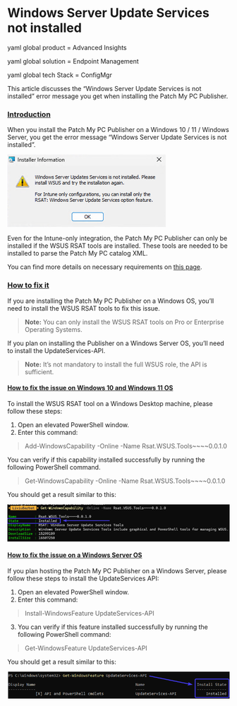 # Windows Server Update Services not installed

yaml global product = Advanced Insights

yaml global solution = Endpoint Management

yaml global tech Stack = ConfigMgr

This article discusses the “Windows Server Update Services is not installed” error message you get when installing the Patch My PC Publisher.

### [Introduction](https://patchmypc.com/kb/wsus-not-installed/#introduction) <a href="#h-introduction" id="h-introduction"></a>

When you install the Patch My PC Publisher on a Windows 10 / 11 / Windows Server, you get the error message “Windows Server Update Services is not installed”.

![Windows Server Update Services is not installed error message.](/_images/01_WSUS-is-not-installed.png "Windows Server Update Services is not installed error message.")

Even for the Intune-only integration, the Patch My PC Publisher can only be installed if the WSUS RSAT tools are installed. These tools are needed to be installed to parse the Patch My PC catalog XML.

You can find more details on necessary requirements on [this page](https://docs.patchmypc.com/installation-guides/intune/requirements).

### [How to fix it](https://patchmypc.com/kb/wsus-not-installed/#howtofixit) <a href="#h-how-to-fix-it" id="h-how-to-fix-it"></a>

If you are installing the Patch My PC Publisher on a Windows OS, you’ll need to install the WSUS RSAT tools to fix this issue.

> **Note:** You can only install the WSUS RSAT tools on Pro or Enterprise Operating Systems.

If you plan on installing the Publisher on a Windows Server OS, you’ll need to install the UpdateServices-API.

> **Note:** It’s not mandatory to install the full WSUS role, the API is sufficient.

#### [How to fix the issue on Windows 10 and Windows 11 OS](https://patchmypc.com/kb/wsus-not-installed/#howtofixW10andW11) <a href="#h-how-to-fix-the-issue-on-windows-10-and-windows-11-os" id="h-how-to-fix-the-issue-on-windows-10-and-windows-11-os"></a>

To install the WSUS RSAT tool on a Windows Desktop machine, please follow these steps:

1. Open an elevated PowerShell window.
2. Enter this command:

> Add-WindowsCapability -Online -Name Rsat.WSUS.Tools\~\~\~\~0.0.1.0

You can verify if this capability installed successfully by running the following PowerShell command.

> Get-WindowsCapability -Online -Name Rsat.WSUS.Tools\~\~\~\~0.0.1.0

You should get a result similar to this:

![Check if WSUS RSAT Tools installed successfully](/_images/02-Get-WSUSTools-installed.png "Check if WSUS RSAT Tools installed successfully")

#### [How to fix the issue on a Windows Server OS](https://patchmypc.com/kb/wsus-not-installed/#howtofixwindowsserveros) <a href="#h-how-to-fix-the-issue-on-a-windows-server-os" id="h-how-to-fix-the-issue-on-a-windows-server-os"></a>

If you plan hosting the Patch My PC Publisher on a Windows Server, please follow these steps to install the UpdateServices API:

1. Open an elevated PowerShell window.
2. Enter this command:

> Install-WindowsFeature UpdateServices-API

3. You can verify if this feature installed successfully by running the following PowerShell command:

> Get-WindowsFeature UpdateServices-API

You should get a result similar to this:

![Verify if the UpdateServices API is successfully installed](/_images/03_GetWSUSinstalled-on-Server.png "Verify if the UpdateServices API is successfully installed")